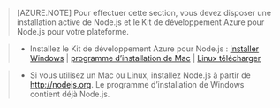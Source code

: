 > [AZURE.NOTE]
> Pour effectuer cette section, vous devez disposer une installation active de Node.js et le Kit de développement Azure pour Node.js pour votre plateforme.

>* Installez le Kit de développement Azure pour Node.js : <a href="http://go.microsoft.com/fwlink/?LinkId=254279">installer Windows</a> | <a href="http://go.microsoft.com/fwlink/?LinkId=253471">programme d’installation de Mac</a> | <a href="http://go.microsoft.com/fwlink/?LinkId=253472">Linux télécharger</a></li>

>* Si vous utilisez un Mac ou Linux, installez Node.js à partir de <a href="http://nodejs.org">http://nodejs.org</a>. Le programme d’installation de Windows contient déjà Node.js.


